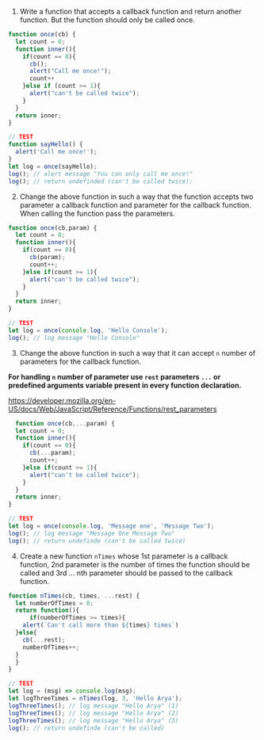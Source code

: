 1. Write a function that accepts a callback function and return another function. But the function should only be called once.

```js
function once(cb) {
  let count = 0;
  function inner(){
    if(count == 0){
      cb();
      alert("Call me once!");
      count++
    }else if (count >= 1){
      alert("can't be called twice");
    }
  }
  return inner;
}

// TEST
function sayHello() {
  alert('Call me once!');
}
let log = once(sayHello);
log(); // alert message "You can only call me once!"
log(); // return undefinded (can't be called twice);
```

2. Change the above function in such a way that the function accepts two parameter a callback function and parameter for the callback function. When calling the function pass the parameters.

```js
function once(cb,param) {
  let count = 0;
  function inner(){
    if(count == 0){
      cb(param);
      count++;
    }else if(count >= 1){
      alert("can't be called twice");
    }
  }
  return inner;
}

// TEST
let log = once(console.log, 'Hello Console');
log(); // log message "Hello Console"
```

3. Change the above function in such a way that it can accept `n` number of parameters for the callback function.

**For handling `n` number of parameter use `rest` parameters `...` or predefined arguments variable present in every function declaration.**

https://developer.mozilla.org/en-US/docs/Web/JavaScript/Reference/Functions/rest_parameters

```js
  function once(cb,...param) {
  let count = 0;
  function inner(){
    if(count == 0){
      cb(...param);
      count++;
    }else if(count >= 1){
      alert("can't be called twice");
    }
  }
  return inner;
}

// TEST
let log = once(console.log, 'Message one', 'Message Two');
log(); // log message "Message One Message Two"
log(); // return undefinde (can't be called twice)
```

4. Create a new function `nTimes` whose 1st parameter is a callback function, 2nd parameter is the number of times the function should be called and 3rd ... nth parameter should be passed to the callback function.

```js
function nTimes(cb, times, ...rest) {
  let numberOfTimes = 0;
  return function(){
      if(numberOfTimes >= times){
    alert(`Can't call more than ${times} times`)
  }else{
    cb(...rest);
    numberOfTimes++;
  }
  }
}

// TEST
let log = (msg) => console.log(msg);
let logThreeTimes = nTimes(log, 3, 'Hello Arya');
logThreeTimes(); // log message "Hello Arya" (1)
logThreeTimes(); // log message "Hello Arya" (2)
logThreeTimes(); // log message "Hello Arya" (3)
log(); // return undefinde (can't be called)
```
